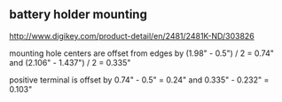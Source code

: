 ## battery holder mounting

http://www.digikey.com/product-detail/en/2481/2481K-ND/303826

mounting hole centers are offset from edges by (1.98" - 0.5") / 2 = 0.74" and (2.106" - 1.437") / 2 = 0.335"

positive terminal is offset by 0.74" - 0.5" = 0.24" and 0.335" - 0.232" = 0.103"
